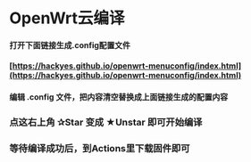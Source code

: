 # OpenWrt云编译

#### 打开下面链接生成.config配置文件
#### [https://hackyes.github.io/openwrt-menuconfig/index.html](https://hackyes.github.io/openwrt-menuconfig/index.html)

#### 编辑 .config 文件，把内容清空替换成上面链接生成的配置内容

### 点这右上角 ✰Star  变成 ★Unstar 即可开始编译

### 等待编译成功后，到Actions里下载固件即可
